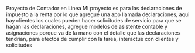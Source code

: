Proyecto de Contador en Linea 
Mi proyecto es para las declaraciones de impuesto a la renta por lo que agregué una app llamada declaraciones, aqui hay clientes los cuales pueden hacer solicitudes de servicio para que se hagan las declaraciones, agregue modelos de asistente contable y asignaciones porque va de la mano con el detalle que las declaraciones tendrían, para efectos de cumplir con la tarea, interactué con clientes y solicitudes




